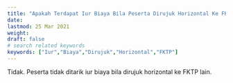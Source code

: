 ```yaml
---
title: "Apakah Terdapat Iur Biaya Bila Peserta Dirujuk Horizontal Ke FKTP Lain"
date: 
lastmod: 25 Mar 2021
weight: 
draft: false
# search related keywords
keywords: ["Iur","Biaya","Dirujuk","Horizontal","FKTP"]
---
```


Tidak. Peserta tidak ditarik iur biaya bila dirujuk horizontal ke FKTP lain.
